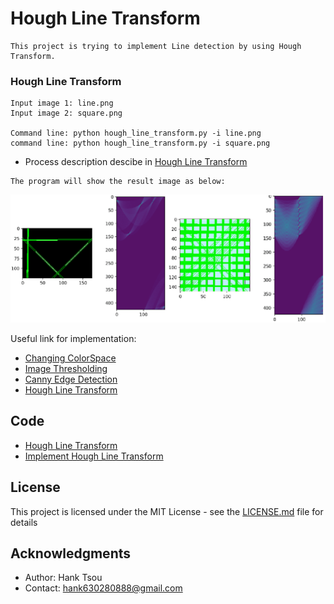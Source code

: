 # Hough Line Transform
```
This project is trying to implement Line detection by using Hough Transform.
```
### Hough Line Transform
```
Input image 1: line.png
Input image 2: square.png

Command line: python hough_line_transform.py -i line.png
command line: python hough_line_transform.py -i square.png
```

* Process description descibe in [Hough Line Transform](https://github.com/Hank-Tsou/Computer-Vision-OpenCV-Python/tree/master/tutorials/Image_Processing/11_Hough_Line_Transform)
```
The program will show the result image as below: 
```
![](README_IMG/hough_line.png)

Useful link for implementation:

- [Changing ColorSpace](https://github.com/Hank-Tsou/Computer-Vision-OpenCV-Python/tree/master/tutorials/Image_Processing/1_Changing_colorspace)
- [Image Thresholding](https://github.com/Hank-Tsou/Computer-Vision-OpenCV-Python/tree/master/tutorials/Image_Processing/2_Image_Thresholding)
- [Canny Edge Detection](https://github.com/Hank-Tsou/Computer-Vision-OpenCV-Python/tree/master/tutorials/Image_Processing/6_Canny_Edge_Detection)
- [Hough Line Transform](https://github.com/Hank-Tsou/Computer-Vision-OpenCV-Python/tree/master/tutorials/Image_Processing/11_Hough_Line_Transform)

## Code
- [Hough Line Transform](https://github.com/Hank-Tsou/Computer-Vision-OpenCV-Python/tree/master/tutorials/Image_Processing/11_Hough_Line_Transform)
- [Implement Hough Line Transform](https://github.com/Hank-Tsou/Hough-Transform-Line-Detection)

## License

This project is licensed under the MIT License - see the [LICENSE.md](LICENSE.md) file for details

## Acknowledgments

* Author: Hank Tsou
* Contact: hank630280888@gmail.com
